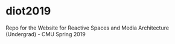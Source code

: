 # diot2019
Repo for the Website for Reactive Spaces and Media Architecture (Undergrad) - CMU Spring 2019
